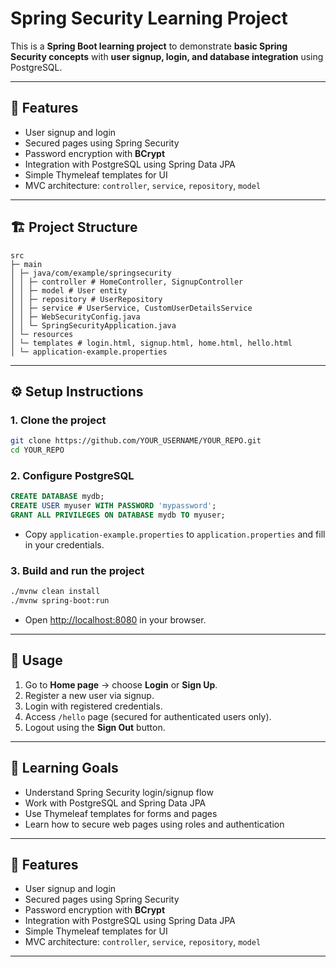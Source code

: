 # Spring Security Learning Project

This is a **Spring Boot learning project** to demonstrate **basic Spring Security concepts** with **user signup, login, and database integration** using PostgreSQL.

---

## 🔑 Features

- User signup and login
- Secured pages using Spring Security
- Password encryption with **BCrypt**
- Integration with PostgreSQL using Spring Data JPA
- Simple Thymeleaf templates for UI
- MVC architecture: `controller`, `service`, `repository`, `model`

---

## 🏗 Project Structure
```
src
├─ main
│ ├─ java/com/example/springsecurity
│ │ ├─ controller # HomeController, SignupController
│ │ ├─ model # User entity
│ │ ├─ repository # UserRepository
│ │ ├─ service # UserService, CustomUserDetailsService
│ │ ├─ WebSecurityConfig.java
│ │ └─ SpringSecurityApplication.java
│ └─ resources
│ └─ templates # login.html, signup.html, home.html, hello.html
│ └─ application-example.properties

```
---
## ⚙️ Setup Instructions

### 1. Clone the project
```bash
git clone https://github.com/YOUR_USERNAME/YOUR_REPO.git
cd YOUR_REPO
````

### 2. Configure PostgreSQL

```sql
CREATE DATABASE mydb;
CREATE USER myuser WITH PASSWORD 'mypassword';
GRANT ALL PRIVILEGES ON DATABASE mydb TO myuser;
```

* Copy `application-example.properties` to `application.properties` and fill in your credentials.


### 3. Build and run the project

```bash
./mvnw clean install
./mvnw spring-boot:run
```

* Open [http://localhost:8080](http://localhost:8080) in your browser.
---

## 📝 Usage

1. Go to **Home page** → choose **Login** or **Sign Up**.
2. Register a new user via signup.
3. Login with registered credentials.
4. Access `/hello` page (secured for authenticated users only).
5. Logout using the **Sign Out** button.

---

## 📌 Learning Goals

* Understand Spring Security login/signup flow
* Work with PostgreSQL and Spring Data JPA
* Use Thymeleaf templates for forms and pages
* Learn how to secure web pages using roles and authentication
---

## 🔑 Features

- User signup and login
- Secured pages using Spring Security
- Password encryption with **BCrypt**
- Integration with PostgreSQL using Spring Data JPA
- Simple Thymeleaf templates for UI
- MVC architecture: `controller`, `service`, `repository`, `model`

---

